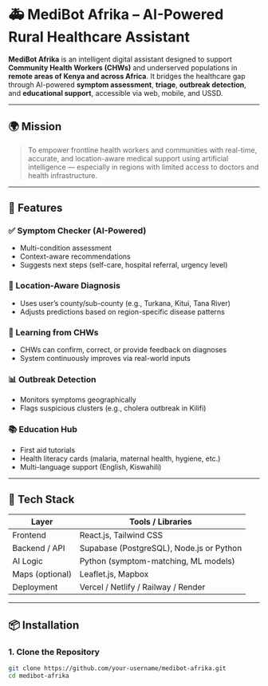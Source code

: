 # 🚑 MediBot Afrika – AI-Powered Rural Healthcare Assistant

**MediBot Afrika** is an intelligent digital assistant designed to support **Community Health Workers (CHWs)** and underserved populations in **remote areas of Kenya and across Africa**. It bridges the healthcare gap through AI-powered **symptom assessment**, **triage**, **outbreak detection**, and **educational support**, accessible via web, mobile, and USSD.

---

## 🌍 Mission

> To empower frontline health workers and communities with real-time, accurate, and location-aware medical support using artificial intelligence — especially in regions with limited access to doctors and health infrastructure.

---

## 🚀 Features

### ✅ Symptom Checker (AI-Powered)
- Multi-condition assessment
- Context-aware recommendations
- Suggests next steps (self-care, hospital referral, urgency level)

### 📍 Location-Aware Diagnosis
- Uses user’s county/sub-county (e.g., Turkana, Kitui, Tana River)
- Adjusts predictions based on region-specific disease patterns

### 🧠 Learning from CHWs
- CHWs can confirm, correct, or provide feedback on diagnoses
- System continuously improves via real-world inputs

### 📊 Outbreak Detection
- Monitors symptoms geographically
- Flags suspicious clusters (e.g., cholera outbreak in Kilifi)

### 📚 Education Hub
- First aid tutorials
- Health literacy cards (malaria, maternal health, hygiene, etc.)
- Multi-language support (English, Kiswahili)

---

## 🧰 Tech Stack

| Layer              | Tools / Libraries                          |
|-------------------|---------------------------------------------|
| Frontend           | React.js, Tailwind CSS                     |
| Backend / API      | Supabase (PostgreSQL), Node.js or Python   |
| AI Logic           | Python (symptom-matching, ML models)       |
| Maps (optional)    | Leaflet.js, Mapbox                         |
| Deployment         | Vercel / Netlify / Railway / Render        |

---

## 📦 Installation

### 1. Clone the Repository
```bash
git clone https://github.com/your-username/medibot-afrika.git
cd medibot-afrika
